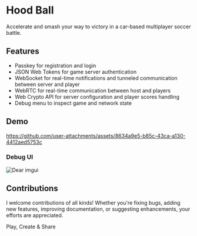 # Hood Ball

Accelerate and smash your way to victory in a car-based multiplayer soccer
battle.

## Features

- Passkey for registration and login
- JSON Web Tokens for game server authentication
- WebSocket for real-time notifications and tunneled communication between
  server and player
- WebRTC for real-time communication between host and players
- Web Crypto API for server configuration and player scores handling
- Debug menu to inspect game and network state

## Demo

https://github.com/user-attachments/assets/8634a9e5-b85c-43ca-a130-4412aed5753c

### Debug UI

![Dear imgui](https://github.com/user-attachments/assets/ef6b8656-fb20-446a-afdf-89567ab23de5)

## Contributions

I welcome contributions of all kinds! Whether you're fixing bugs, adding new
features, improving documentation, or suggesting enhancements, your efforts are
appreciated.

Play, Create & Share
